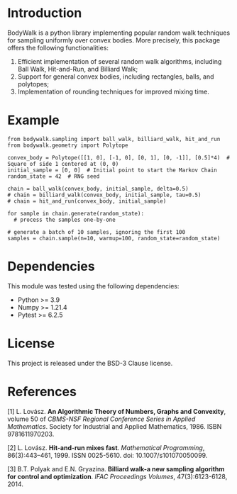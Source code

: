# Introduction
BodyWalk is a python library implementing popular random walk techniques for sampling
uniformly over convex bodies. More precisely, this package offers the following functionalities:

1) Efficient implementation of several random walk algorithms, including Ball Walk, Hit-and-Run, and Billiard Walk;
2) Support for general convex bodies, including rectangles, balls, and polytopes;
3) Implementation of rounding techniques for improved mixing time.

# Example
```
from bodywalk.sampling import ball_walk, billiard_walk, hit_and_run
from bodywalk.geometry import Polytope

convex_body = Polytope([[1, 0], [-1, 0], [0, 1], [0, -1]], [0.5]*4)  # Square of side 1 centered at (0, 0)
initial_sample = [0, 0]  # Initial point to start the Markov Chain
random_state = 42  # RNG seed

chain = ball_walk(convex_body, initial_sample, delta=0.5)
# chain = billiard_walk(convex_body, initial_sample, tau=0.5)
# chain = hit_and_run(convex_body, initial_sample)

for sample in chain.generate(random_state):
  # process the samples one-by-one

# generate a batch of 10 samples, ignoring the first 100
samples = chain.sample(n=10, warmup=100, random_state=random_state)
```

# Dependencies
This module was tested using the following dependencies:
- Python >= 3.9
- Numpy >= 1.21.4
- Pytest >= 6.2.5

# License
This project is released under the BSD-3 Clause license.

# References
[1] L. Lovász. **An Algorithmic Theory of Numbers, Graphs and Convexity**, volume 50 of *CBMS-NSF Regional Conference Series in Applied Mathematics*. Society for Industrial and Applied Mathematics, 1986. ISBN 9781611970203.

[2] L. Lovász. **Hit-and-run mixes fast**. *Mathematical Programming*, 86(3):443–461, 1999. ISSN 0025-5610. doi: 10.1007/s101070050099.

[3] B.T. Polyak and E.N. Gryazina. **Billiard walk-a new sampling algorithm for control and optimization**. *IFAC Proceedings Volumes*, 47(3):6123-6128, 2014.
